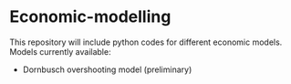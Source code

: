 # Economic-modelling

This repository will include python codes for different economic models. Models currently available:
  - Dornbusch overshooting model (preliminary) 
